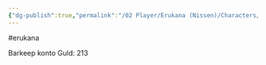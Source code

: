 ```yaml
---
{"dg-publish":true,"permalink":"/02 Player/Erukana (Nissen)/Characters/Fælles konto the bronze keg/","tags":["erukana"]}
---
```



#erukana 

Barkeep konto
Guld: 213 
